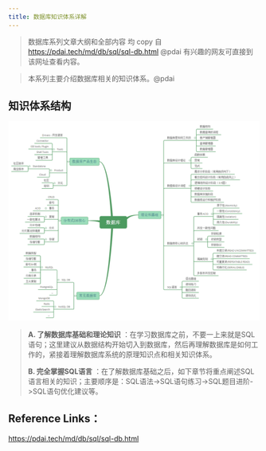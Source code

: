 ```yaml
---
title: 数据库知识体系详解
---
```

> 数据库系列文章大纲和全部内容 均 copy 自 https://pdai.tech/md/db/sql/sql-db.html @pdai 有兴趣的网友可直接到该网址查看内容。

> 本系列主要介绍数据库相关的知识体系。@pdai

## 知识体系结构

![1704186155156](images/1704186155156.png)

> **A. 了解数据库基础和理论知识** ：在学习数据库之前，不要一上来就是SQL语句；这里建议从数据结构开始切入到数据库，然后再理解数据库是如何工作的，紧接着理解数据库系统的原理知识点和相关知识体系。
>
> **B. 完全掌握SQL语言** ：在了解数据库基础之后，如下章节将重点阐述SQL语言相关的知识；主要顺序是：SQL语法->SQL语句练习->SQL题目进阶->SQL语句优化建议等。

## Reference Links：

https://pdai.tech/md/db/sql/sql-db.html
